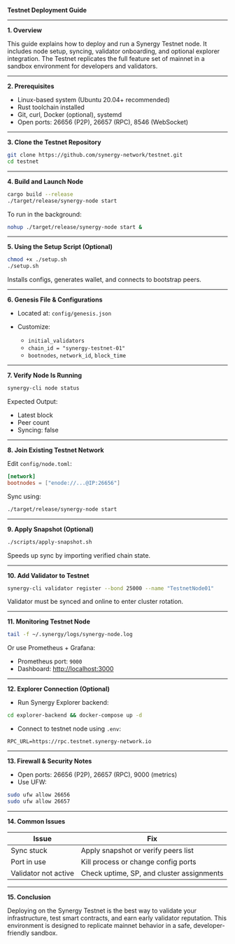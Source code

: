 **Testnet Deployment Guide**

---

**1. Overview**

This guide explains how to deploy and run a Synergy Testnet node. It includes node setup, syncing, validator onboarding, and optional explorer integration. The Testnet replicates the full feature set of mainnet in a sandbox environment for developers and validators.

---

**2. Prerequisites**

* Linux-based system (Ubuntu 20.04+ recommended)
* Rust toolchain installed
* Git, curl, Docker (optional), systemd
* Open ports: 26656 (P2P), 26657 (RPC), 8546 (WebSocket)

---

**3. Clone the Testnet Repository**

```bash
git clone https://github.com/synergy-network/testnet.git
cd testnet
```

---

**4. Build and Launch Node**

```bash
cargo build --release
./target/release/synergy-node start
```

To run in the background:

```bash
nohup ./target/release/synergy-node start &
```

---

**5. Using the Setup Script (Optional)**

```bash
chmod +x ./setup.sh
./setup.sh
```

Installs configs, generates wallet, and connects to bootstrap peers.

---

**6. Genesis File & Configurations**

* Located at: `config/genesis.json`
* Customize:

  * `initial_validators`
  * `chain_id = "synergy-testnet-01"`
  * `bootnodes`, `network_id`, `block_time`

---

**7. Verify Node Is Running**

```bash
synergy-cli node status
```

Expected Output:

* Latest block
* Peer count
* Syncing: false

---

**8. Join Existing Testnet Network**

Edit `config/node.toml`:

```toml
[network]
bootnodes = ["enode://...@IP:26656"]
```

Sync using:

```bash
./target/release/synergy-node start
```

---

**9. Apply Snapshot (Optional)**

```bash
./scripts/apply-snapshot.sh
```

Speeds up sync by importing verified chain state.

---

**10. Add Validator to Testnet**

```bash
synergy-cli validator register --bond 25000 --name "TestnetNode01"
```

Validator must be synced and online to enter cluster rotation.

---

**11. Monitoring Testnet Node**

```bash
tail -f ~/.synergy/logs/synergy-node.log
```

Or use Prometheus + Grafana:

* Prometheus port: `9000`
* Dashboard: [http://localhost:3000](http://localhost:3000)

---

**12. Explorer Connection (Optional)**

* Run Synergy Explorer backend:

```bash
cd explorer-backend && docker-compose up -d
```

* Connect to testnet node using `.env`:

```env
RPC_URL=https://rpc.testnet.synergy-network.io
```

---

**13. Firewall & Security Notes**

* Open ports: 26656 (P2P), 26657 (RPC), 9000 (metrics)
* Use UFW:

```bash
sudo ufw allow 26656
sudo ufw allow 26657
```

---

**14. Common Issues**

| Issue                | Fix                                       |
| -------------------- | ----------------------------------------- |
| Sync stuck           | Apply snapshot or verify peers list       |
| Port in use          | Kill process or change config ports       |
| Validator not active | Check uptime, SP, and cluster assignments |

---

**15. Conclusion**

Deploying on the Synergy Testnet is the best way to validate your infrastructure, test smart contracts, and earn early validator reputation. This environment is designed to replicate mainnet behavior in a safe, developer-friendly sandbox.
